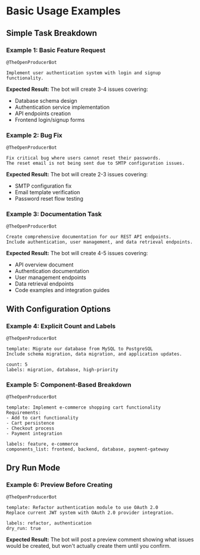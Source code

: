 # Basic Usage Examples

## Simple Task Breakdown

### Example 1: Basic Feature Request
```
@TheOpenProducerBot

Implement user authentication system with login and signup functionality.
```

**Expected Result:** The bot will create 3-4 issues covering:
- Database schema design
- Authentication service implementation
- API endpoints creation
- Frontend login/signup forms

### Example 2: Bug Fix
```
@TheOpenProducerBot

Fix critical bug where users cannot reset their passwords.
The reset email is not being sent due to SMTP configuration issues.
```

**Expected Result:** The bot will create 2-3 issues covering:
- SMTP configuration fix
- Email template verification
- Password reset flow testing

### Example 3: Documentation Task
```
@TheOpenProducerBot

Create comprehensive documentation for our REST API endpoints.
Include authentication, user management, and data retrieval endpoints.
```

**Expected Result:** The bot will create 4-5 issues covering:
- API overview document
- Authentication documentation
- User management endpoints
- Data retrieval endpoints
- Code examples and integration guides

## With Configuration Options

### Example 4: Explicit Count and Labels
```
@TheOpenProducerBot

template: Migrate our database from MySQL to PostgreSQL
Include schema migration, data migration, and application updates.

count: 5
labels: migration, database, high-priority
```

### Example 5: Component-Based Breakdown
```
@TheOpenProducerBot

template: Implement e-commerce shopping cart functionality
Requirements:
- Add to cart functionality
- Cart persistence
- Checkout process
- Payment integration

labels: feature, e-commerce
components_list: frontend, backend, database, payment-gateway
```

## Dry Run Mode

### Example 6: Preview Before Creating
```
@TheOpenProducerBot

template: Refactor authentication module to use OAuth 2.0
Replace current JWT system with OAuth 2.0 provider integration.

labels: refactor, authentication
dry_run: true
```

**Expected Result:** The bot will post a preview comment showing what issues would be created, but won't actually create them until you confirm.